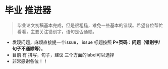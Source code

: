 # 毕业 推进器

> 毕业论文初稿基本完成，但是很粗糙，难免一些基本的错误。希望各位帮忙看看，主要关注错别字，语句是否通顺。

- 发现问题，麻烦直接提一个issue， issue 标题按照 **P+页码：问题（错别字/句子不通顺等）**。
- 目前 有 拼写，句子，建议 三个方面的label可以选择
- 非常感谢各位！！

